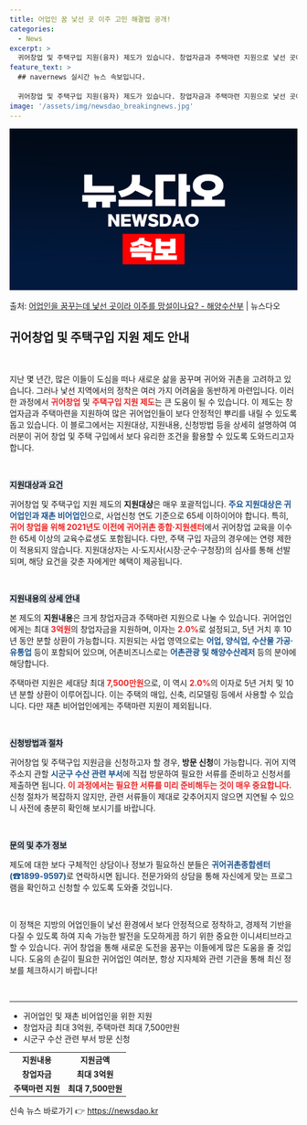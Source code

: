 ```yaml
---
title: 어업인 꿈 낯선 곳 이주 고민 해결법 공개!
categories:
  - News
excerpt: >
  귀어창업 및 주택구입 지원(융자) 제도가 있습니다. 창업자금과 주택마련 지원으로 낯선 곳에서 잘 정착할 수 …
feature_text: >
  ## navernews 실시간 뉴스 속보입니다.

  귀어창업 및 주택구입 지원(융자) 제도가 있습니다. 창업자금과 주택마련 지원으로 낯선 곳에서 잘 정착할 수 …
image: '/assets/img/newsdao_breakingnews.jpg'
---
```


![뉴스다오 속보](/assets/img/newsdao_breakingnews.jpg)

<p>출처: <a href="https://newsdao.kr/2443" rel="dofollow">어업인을 꿈꾸는데 낯선 곳이라 이주를 망설이나요?  - 해양수산부</a> | 뉴스다오</p>

<h2 data-ke-size="size26">귀어창업 및 주택구입 지원 제도 안내</h2>

<p data-ke-size="size16">&nbsp;</p>

지난 몇 년간, 많은 이들이 도심을 떠나 새로운 삶을 꿈꾸며 귀어와 귀촌을 고려하고 있습니다. 그러나 낯선 지역에서의 정착은 여러 가지 어려움을 동반하게 마련입니다. 이러한 과정에서 <b><span style="color: #ee2323;">귀어창업</span></b> 및 <b><span style="color: #ee2323;">주택구입 지원 제도</span></b>는 큰 도움이 될 수 있습니다. 이 제도는 창업자금과 주택마련을 지원하여 많은 귀어업인들이 보다 안정적인 뿌리를 내릴 수 있도록 돕고 있습니다. 이 블로그에서는 지원대상, 지원내용, 신청방법 등을 상세히 설명하여 여러분이 귀어 창업 및 주택 구입에서 보다 유리한 조건을 활용할 수 있도록 도와드리고자 합니다. 

<p data-ke-size="size16">&nbsp;</p>

<b><span style="background-color: #21538527;">지원대상과 요건</span></b>

귀어창업 및 주택구입 지원 제도의 <b>지원대상</b>은 매우 포괄적입니다. <b><span style="color: #1a5490;">주요 지원대상은 귀어업인과 재촌 비어업인</span></b>으로, 사업신청 연도 기준으로 65세 이하이어야 합니다. 특히, <b><span style="color: #ee2323;">귀어 창업을 위해 2021년도 이전에 귀어귀촌 종합·지원센터</span></b>에서 귀어창업 교육을 이수한 65세 이상의 교육수료생도 포함됩니다. 다만, 주택 구입 자금의 경우에는 연령 제한이 적용되지 않습니다. 지원대상자는 시·도지사(시장·군수·구청장)의 심사를 통해 선발되며, 해당 요건을 갖춘 자에게만 혜택이 제공됩니다.

<p data-ke-size="size16">&nbsp;</p>

<b><span style="background-color: #21538527;">지원내용의 상세 안내</span></b>

본 제도의 <b>지원내용</b>은 크게 창업자금과 주택마련 지원으로 나눌 수 있습니다. 귀어업인에게는 최대 <b><span style="color: #ee2323;">3억원</span></b>의 창업자금을 지원하며, 이자는 <b><span style="color: #ee2323;">2.0%</span></b>로 설정되고, 5년 거치 후 10년 동안 분할 상환이 가능합니다. 지원되는 사업 영역으로는 <b><span style="color: #1a5490;">어업, 양식업, 수산물 가공·유통업</span></b> 등이 포함되어 있으며, 어촌비즈니스로는 <b><span style="color: #1a5490;">어촌관광 및 해양수산레저</span></b> 등의 분야에 해당합니다.

주택마련 지원은 세대당 최대 <b><span style="color: #ee2323;">7,500만원</span></b>으로, 이 역시 <b><span style="color: #ee2323;">2.0%</span></b>의 이자로 5년 거치 및 10년 분할 상환이 이루어집니다. 이는 주택의 매입, 신축, 리모델링 등에서 사용할 수 있습니다. 다만 재촌 비어업인에게는 주택마련 지원이 제외됩니다.

<p data-ke-size="size16">&nbsp;</p>

<b><span style="background-color: #21538527;">신청방법과 절차</span></b>

귀어창업 및 주택구입 지원금을 신청하고자 할 경우, <b>방문 신청</b>이 가능합니다. 귀어 지역 주소지 관할 <b><span style="color: #1a5490;">시군구 수산 관련 부서</span></b>에 직접 방문하여 필요한 서류를 준비하고 신청서를 제출하면 됩니다. <b><span style="color: #ee2323;">이 과정에서는 필요한 서류를 미리 준비해두는 것이 매우 중요합니다.</span></b> 신청 절차가 복잡하지 않지만, 관련 서류들이 제대로 갖추어지지 않으면 지연될 수 있으니 사전에 충분히 확인해 보시기를 바랍니다.

<p data-ke-size="size16">&nbsp;</p>

<b><span style="background-color: #21538527;">문의 및 추가 정보</span></b>

제도에 대한 보다 구체적인 상담이나 정보가 필요하신 분들은 <b><span style="color: #1a5490;">귀어귀촌종합센터(☎1899-9597)</span></b>로 연락하시면 됩니다. 전문가와의 상담을 통해 자신에게 맞는 프로그램을 확인하고 신청할 수 있도록 도와줄 것입니다. 

<p data-ke-size="size16">&nbsp;</p>

이 정책은 지방의 어업인들이 낯선 환경에서 보다 안정적으로 정착하고, 경제적 기반을 다질 수 있도록 하여 지속 가능한 발전을 도모하게끔 하기 위한 중요한 이니셔티브라고 할 수 있습니다. 귀어 창업을 통해 새로운 도전을 꿈꾸는 이들에게 많은 도움을 줄 것입니다. 도움의 손길이 필요한 귀어업인 여러분, 항상 지자체와 관련 기관을 통해 최신 정보를 체크하시기 바랍니다!

<p data-ke-size="size16">&nbsp;</p>

<hr />

<ul>
  <li>귀어업인 및 재촌 비어업인을 위한 지원</li>
  <li>창업자금 최대 3억원, 주택마련 최대 7,500만원</li>
  <li>시군구 수산 관련 부서 방문 신청</li>
</ul>

<table style="width: 100%;">
  <tr>
    <td style="text-align: center; height: 17px;"><b>지원내용</b></td>
    <td style="text-align: center; height: 17px;"><b>지원금액</b></td>
  </tr>
  <tr>
    <td style="text-align: center; height: 17px;"><b>창업자금</b></td>
    <td style="text-align: center; height: 17px;"><b>최대 3억원</b></td>
  </tr>
  <tr>
    <td style="text-align: center; height: 17px;"><b>주택마련 지원</b></td>
    <td style="text-align: center; height: 17px;"><b>최대 7,500만원</b></td>
  </tr>
</table>

<p data-ke-size="size16"></p> 

신속 뉴스 바로가기 👉 <a href="https://newsdao.kr" rel="dofollow">https://newsdao.kr</a>


